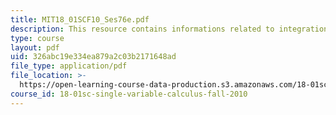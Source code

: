 ```yaml
---
title: MIT18_01SCF10_Ses76e.pdf
description: This resource contains informations related to integration by parts.
type: course
layout: pdf
uid: 326abc19e334ea879a2c03b2171648ad
file_type: application/pdf
file_location: >-
  https://open-learning-course-data-production.s3.amazonaws.com/18-01sc-single-variable-calculus-fall-2010/326abc19e334ea879a2c03b2171648ad_MIT18_01SCF10_Ses76e.pdf
course_id: 18-01sc-single-variable-calculus-fall-2010
---
```

